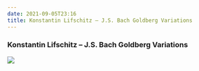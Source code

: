```yaml
---
date: 2021-09-05T23:16
title: Konstantin Lifschitz – J.S. Bach Goldberg Variations
---
```

### Konstantin Lifschitz – J.S. Bach Goldberg Variations
[![](https://img.discogs.com/zUSUDG5zibOqwwxkLULM4N7c_J0=/fit-in/500x500/filters:strip_icc():format(jpeg):mode_rgb():quality(90)/discogs-images/R-13804329-1582949212-9586.jpeg.jpg)][1] 

[1]: https://www.discogs.com/release/13804329
